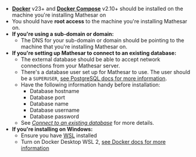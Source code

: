 - **[Docker](https://docs.docker.com/desktop/)** v23+ and **[Docker Compose](https://docs.docker.com/compose/install/)** v2.10+ should be installed on the machine  you're installing Mathesar on
- You should have **root access** to the machine you're installing Mathesar on.
- **If you're using a sub-domain or domain:**
    - The DNS for your sub-domain or domain should be pointing to the machine that you're installing Mathesar on.
- **If you're setting up Mathesar to connect to an existing database:**
    - The external database should be able to accept network connections from your Mathesar server.
    - There's a database user set up for Mathesar to use. The user should be a `SUPERUSER`, [see PostgreSQL docs for more information](https://www.postgresql.org/docs/13/sql-createrole.html).
    - Have the following information handy before installation:
        - Database hostname 
        - Database port
        - Database name
        - Database username 
        - Database password
    - See _[Connect to an existing database](/configuration/connect-to-existing-db)_ for more details.
- **If you're installing on Windows:**
    - Ensure you have [WSL](https://learn.microsoft.com/en-us/windows/wsl/install) installed
    - Turn on Docker Desktop WSL 2, [see Docker docs for more information](https://docs.docker.com/desktop/windows/wsl/#turn-on-docker-desktop-wsl-2)
